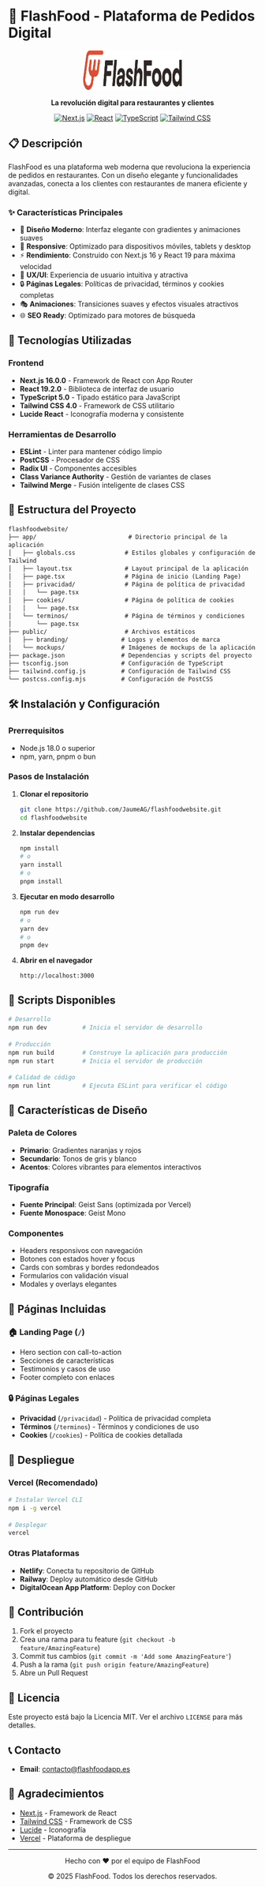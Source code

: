 # 🍕 FlashFood - Plataforma de Pedidos Digital

<div align="center">
  <img src="public/branding/Light-Background.svg" alt="FlashFood Logo" width="200" height="80">
  
  **La revolución digital para restaurantes y clientes**
  
  [![Next.js](https://img.shields.io/badge/Next.js-16.0.0-black?style=for-the-badge&logo=next.js)](https://nextjs.org/)
  [![React](https://img.shields.io/badge/React-19.2.0-blue?style=for-the-badge&logo=react)](https://reactjs.org/)
  [![TypeScript](https://img.shields.io/badge/TypeScript-5.0-blue?style=for-the-badge&logo=typescript)](https://www.typescriptlang.org/)
  [![Tailwind CSS](https://img.shields.io/badge/Tailwind_CSS-4.0-38B2AC?style=for-the-badge&logo=tailwind-css)](https://tailwindcss.com/)
</div>

## 📋 Descripción

FlashFood es una plataforma web moderna que revoluciona la experiencia de pedidos en restaurantes. Con un diseño elegante y funcionalidades avanzadas, conecta a los clientes con restaurantes de manera eficiente y digital.

### ✨ Características Principales

- 🎨 **Diseño Moderno**: Interfaz elegante con gradientes y animaciones suaves
- 📱 **Responsive**: Optimizado para dispositivos móviles, tablets y desktop
- ⚡ **Rendimiento**: Construido con Next.js 16 y React 19 para máxima velocidad
- 🎯 **UX/UI**: Experiencia de usuario intuitiva y atractiva
- 🔒 **Páginas Legales**: Políticas de privacidad, términos y cookies completas
- 🎭 **Animaciones**: Transiciones suaves y efectos visuales atractivos
- 🌐 **SEO Ready**: Optimizado para motores de búsqueda

## 🚀 Tecnologías Utilizadas

### Frontend
- **Next.js 16.0.0** - Framework de React con App Router
- **React 19.2.0** - Biblioteca de interfaz de usuario
- **TypeScript 5.0** - Tipado estático para JavaScript
- **Tailwind CSS 4.0** - Framework de CSS utilitario
- **Lucide React** - Iconografía moderna y consistente

### Herramientas de Desarrollo
- **ESLint** - Linter para mantener código limpio
- **PostCSS** - Procesador de CSS
- **Radix UI** - Componentes accesibles
- **Class Variance Authority** - Gestión de variantes de clases
- **Tailwind Merge** - Fusión inteligente de clases CSS

## 📁 Estructura del Proyecto

```
flashfoodwebsite/
├── app/                          # Directorio principal de la aplicación
│   ├── globals.css              # Estilos globales y configuración de Tailwind
│   ├── layout.tsx               # Layout principal de la aplicación
│   ├── page.tsx                 # Página de inicio (Landing Page)
│   ├── privacidad/              # Página de política de privacidad
│   │   └── page.tsx
│   ├── cookies/                 # Página de política de cookies
│   │   └── page.tsx
│   └── terminos/                # Página de términos y condiciones
│       └── page.tsx
├── public/                      # Archivos estáticos
│   ├── branding/               # Logos y elementos de marca
│   └── mockups/                # Imágenes de mockups de la aplicación
├── package.json                # Dependencias y scripts del proyecto
├── tsconfig.json               # Configuración de TypeScript
├── tailwind.config.js          # Configuración de Tailwind CSS
└── postcss.config.mjs          # Configuración de PostCSS
```

## 🛠️ Instalación y Configuración

### Prerrequisitos
- Node.js 18.0 o superior
- npm, yarn, pnpm o bun

### Pasos de Instalación

1. **Clonar el repositorio**
   ```bash
   git clone https://github.com/JaumeAG/flashfoodwebsite.git
   cd flashfoodwebsite
   ```

2. **Instalar dependencias**
   ```bash
   npm install
   # o
   yarn install
   # o
   pnpm install
   ```

3. **Ejecutar en modo desarrollo**
   ```bash
   npm run dev
   # o
   yarn dev
   # o
   pnpm dev
   ```

4. **Abrir en el navegador**
   ```
   http://localhost:3000
   ```

## 📜 Scripts Disponibles

```bash
# Desarrollo
npm run dev          # Inicia el servidor de desarrollo

# Producción
npm run build        # Construye la aplicación para producción
npm run start        # Inicia el servidor de producción

# Calidad de código
npm run lint         # Ejecuta ESLint para verificar el código
```

## 🎨 Características de Diseño

### Paleta de Colores
- **Primario**: Gradientes naranjas y rojos
- **Secundario**: Tonos de gris y blanco
- **Acentos**: Colores vibrantes para elementos interactivos

### Tipografía
- **Fuente Principal**: Geist Sans (optimizada por Vercel)
- **Fuente Monospace**: Geist Mono

### Componentes
- Headers responsivos con navegación
- Botones con estados hover y focus
- Cards con sombras y bordes redondeados
- Formularios con validación visual
- Modales y overlays elegantes

## 📱 Páginas Incluidas

### 🏠 Landing Page (`/`)
- Hero section con call-to-action
- Secciones de características
- Testimonios y casos de uso
- Footer completo con enlaces

### 🔒 Páginas Legales
- **Privacidad** (`/privacidad`) - Política de privacidad completa
- **Términos** (`/terminos`) - Términos y condiciones de uso
- **Cookies** (`/cookies`) - Política de cookies detallada

## 🚀 Despliegue

### Vercel (Recomendado)
```bash
# Instalar Vercel CLI
npm i -g vercel

# Desplegar
vercel
```

### Otras Plataformas
- **Netlify**: Conecta tu repositorio de GitHub
- **Railway**: Deploy automático desde GitHub
- **DigitalOcean App Platform**: Deploy con Docker

## 🤝 Contribución

1. Fork el proyecto
2. Crea una rama para tu feature (`git checkout -b feature/AmazingFeature`)
3. Commit tus cambios (`git commit -m 'Add some AmazingFeature'`)
4. Push a la rama (`git push origin feature/AmazingFeature`)
5. Abre un Pull Request

## 📄 Licencia

Este proyecto está bajo la Licencia MIT. Ver el archivo `LICENSE` para más detalles.

## 📞 Contacto

- **Email**: contacto@flashfoodapp.es

## 🙏 Agradecimientos

- [Next.js](https://nextjs.org/) - Framework de React
- [Tailwind CSS](https://tailwindcss.com/) - Framework de CSS
- [Lucide](https://lucide.dev/) - Iconografía
- [Vercel](https://vercel.com/) - Plataforma de despliegue

---

<div align="center">
  <p>Hecho con ❤️ por el equipo de FlashFood</p>
  <p>© 2025 FlashFood. Todos los derechos reservados.</p>
</div>